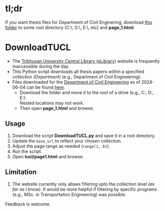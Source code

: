 # tl;dr
If you want thesis files for Department of Civil Enginering, download [this folder](https://drive.google.com/drive/folders/1B_prOMKvjyQcjkBLBhmMjrqoN1HDtgJp?usp=drive_link) to some root directory (C:\\, D:\\, E:\\, etc) and **page_1.html**.

# DownloadTUCL

- The [Tribhuvan University Central Library (eLibrary)](https://elibrary.tucl.edu.np/) website is frequently inaccessible during the day.
- This Python script downloads all thesis papers within a specified collection *(Department)* (e.g., Department of Civil Engineering).
- Files downloaded for the [Department of Civil Engineering](https://elibrary.tucl.edu.np/collections/1f1fdc5f-96bf-41b1-b0d9-21ae72697297) as of 2024-06-04 can be found [here](https://drive.google.com/drive/folders/1B_prOMKvjyQcjkBLBhmMjrqoN1HDtgJp?usp=drive_link).
    - Download the folder and move it to the root of a drive (e.g., C:\, D:\, E:\). <br>Nested locations may not work.
    - Then open **page_1.html** and browse.

## Usage
1. Download the script **DownloadTUCL.py** and save it in a root directory.
2. Update the `base_url` to reflect your chosen collection.
3. Adjust the page range as needed (`range(1, 8)`).
4. Run the script.
5. Open **tucl/page1.html** and browse.

## Limitation
1. The website currently only allows filtering upto the collection level *(as far as I know)*. It would be more helpful if filtering by specific programs (e.g., MSc. in Transportation Engineering) was possible.

Feedback is welcome.

